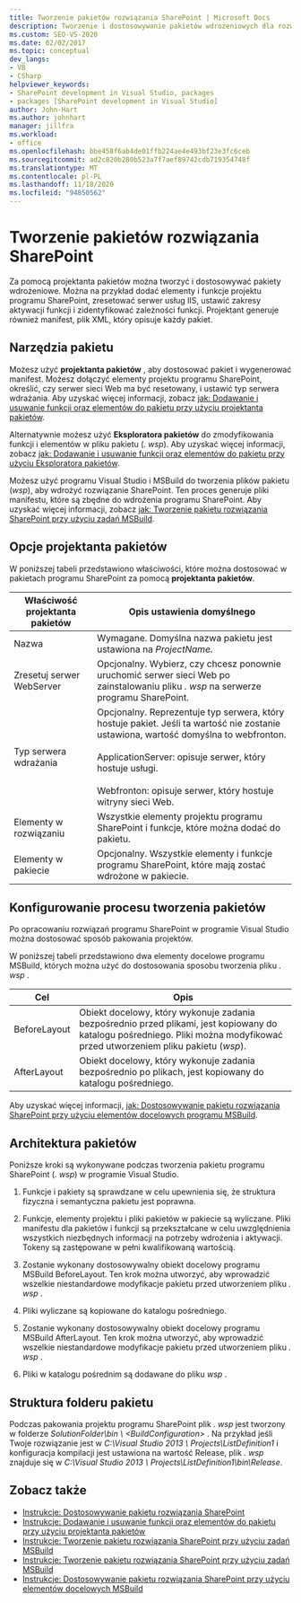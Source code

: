 ```yaml
---
title: Tworzenie pakietów rozwiązania SharePoint | Microsoft Docs
description: Tworzenie i dostosowywanie pakietów wdrożeniowych dla rozwiązań programu SharePoint za pomocą projektanta pakietów. Poznaj narzędzia pakietu, opcje projektanta i strukturę folderów.
ms.custom: SEO-VS-2020
ms.date: 02/02/2017
ms.topic: conceptual
dev_langs:
- VB
- CSharp
helpviewer_keywords:
- SharePoint development in Visual Studio, packages
- packages [SharePoint development in Visual Studio]
author: John-Hart
ms.author: johnhart
manager: jillfra
ms.workload:
- office
ms.openlocfilehash: bbe458f6ab4de01ffb224ae4e493bf23e3fc6ceb
ms.sourcegitcommit: ad2c820b280b523a7f7aef89742cdb719354748f
ms.translationtype: MT
ms.contentlocale: pl-PL
ms.lasthandoff: 11/18/2020
ms.locfileid: "94850562"
---
```

# <a name="create-sharepoint-solution-packages"></a>Tworzenie pakietów rozwiązania SharePoint
  Za pomocą projektanta pakietów można tworzyć i dostosowywać pakiety wdrożeniowe. Można na przykład dodać elementy i funkcje projektu programu SharePoint, zresetować serwer usług IIS, ustawić zakresy aktywacji funkcji i zidentyfikować zależności funkcji. Projektant generuje również manifest, plik XML, który opisuje każdy pakiet.

## <a name="packaging-tools"></a>Narzędzia pakietu
 Możesz użyć **projektanta pakietów** , aby dostosować pakiet i wygenerować manifest. Możesz dołączyć elementy projektu programu SharePoint, określić, czy serwer sieci Web ma być resetowany, i ustawić typ serwera wdrażania. Aby uzyskać więcej informacji, zobacz [jak: Dodawanie i usuwanie funkcji oraz elementów do pakietu przy użyciu projektanta pakietów](../sharepoint/how-to-add-and-remove-features-and-items-to-a-package-by-using-the-package-designer.md).

 Alternatywnie możesz użyć **Eksploratora pakietów** do zmodyfikowania funkcji i elementów w pliku pakietu (*. wsp*). Aby uzyskać więcej informacji, zobacz [jak: Dodawanie i usuwanie funkcji oraz elementów do pakietu przy użyciu Eksploratora pakietów](../sharepoint/how-to-add-and-remove-features-and-items-to-a-package-by-using-the-packaging-explorer.md).

 Możesz użyć programu Visual Studio i MSBuild do tworzenia plików pakietu (*wsp*), aby wdrożyć rozwiązanie SharePoint. Ten proces generuje pliki manifestu, które są zbędne do wdrożenia programu SharePoint. Aby uzyskać więcej informacji, zobacz [jak: Tworzenie pakietu rozwiązania SharePoint przy użyciu zadań MSBuild](../sharepoint/how-to-create-a-sharepoint-solution-package-by-using-msbuild-tasks.md).

## <a name="package-designer-options"></a>Opcje projektanta pakietów
 W poniższej tabeli przedstawiono właściwości, które można dostosować w pakietach programu SharePoint za pomocą **projektanta pakietów**.

|Właściwość projektanta pakietów|Opis ustawienia domyślnego|
|-------------------------------|------------------------------------|
|Nazwa|Wymagane. Domyślna nazwa pakietu jest ustawiona na *ProjectName*.|
|Zresetuj serwer WebServer|Opcjonalny. Wybierz, czy chcesz ponownie uruchomić serwer sieci Web po zainstalowaniu pliku *. wsp* na serwerze programu SharePoint.|
|Typ serwera wdrażania|Opcjonalny. Reprezentuje typ serwera, który hostuje pakiet. Jeśli ta wartość nie zostanie ustawiona, wartość domyślna to webfronton.<br /><br /> ApplicationServer: opisuje serwer, który hostuje usługi.<br /><br /> Webfronton: opisuje serwer, który hostuje witryny sieci Web.|
|Elementy w rozwiązaniu|Wszystkie elementy projektu programu SharePoint i funkcje, które można dodać do pakietu.|
|Elementy w pakiecie|Opcjonalny. Wszystkie elementy i funkcje programu SharePoint, które mają zostać wdrożone w pakiecie.|

## <a name="configure-the-packaging-process"></a>Konfigurowanie procesu tworzenia pakietów
 Po opracowaniu rozwiązań programu SharePoint w programie Visual Studio można dostosować sposób pakowania projektów.

 W poniższej tabeli przedstawiono dwa elementy docelowe programu MSBuild, których można użyć do dostosowania sposobu tworzenia pliku *. wsp* .

|Cel|Opis|
|------------|-----------------|
|BeforeLayout|Obiekt docelowy, który wykonuje zadania bezpośrednio przed plikami, jest kopiowany do katalogu pośredniego. Pliki można modyfikować przed utworzeniem pliku pakietu (*wsp*).|
|AfterLayout|Obiekt docelowy, który wykonuje zadania bezpośrednio po plikach, jest kopiowany do katalogu pośredniego.|

 Aby uzyskać więcej informacji, [jak: Dostosowywanie pakietu rozwiązania SharePoint przy użyciu elementów docelowych programu MSBuild](../sharepoint/how-to-customize-a-sharepoint-solution-package-by-using-msbuild-targets.md).

## <a name="packaging-architecture"></a>Architektura pakietów
 Poniższe kroki są wykonywane podczas tworzenia pakietu programu SharePoint (*. wsp*) w programie Visual Studio.

1. Funkcje i pakiety są sprawdzane w celu upewnienia się, że struktura fizyczna i semantyczna pakietu jest poprawna.

2. Funkcje, elementy projektu i pliki pakietów w pakiecie są wyliczane. Pliki manifestu dla pakietów i funkcji są przekształcane w celu uwzględnienia wszystkich niezbędnych informacji na potrzeby wdrożenia i aktywacji. Tokeny są zastępowane w pełni kwalifikowaną wartością.

3. Zostanie wykonany dostosowywalny obiekt docelowy programu MSBuild BeforeLayout. Ten krok można utworzyć, aby wprowadzić wszelkie niestandardowe modyfikacje pakietu przed utworzeniem pliku *. wsp* .

4. Pliki wyliczane są kopiowane do katalogu pośredniego.

5. Zostanie wykonany dostosowywalny obiekt docelowy programu MSBuild AfterLayout. Ten krok można utworzyć, aby wprowadzić wszelkie niestandardowe modyfikacje pakietu przed utworzeniem pliku *. wsp* .

6. Pliki w katalogu pośrednim są dodawane do pliku *wsp* .

## <a name="package-folder-structure"></a>Struktura folderu pakietu
 Podczas pakowania projektu programu SharePoint plik *. wsp* jest tworzony w folderze *SolutionFolder\bin \\ \<BuildConfiguration>* . Na przykład jeśli Twoje rozwiązanie jest w *C:\Visual Studio 2013 \ Projects\ListDefinition1* i konfiguracja kompilacji jest ustawiona na wartość Release, plik *. wsp* znajduje się w *C:\Visual Studio 2013 \ Projects\ListDefinition1\bin\Release*.

## <a name="see-also"></a>Zobacz także
- [Instrukcje: Dostosowywanie pakietu rozwiązania SharePoint](../sharepoint/how-to-customize-a-sharepoint-solution-package.md)
- [Instrukcje: Dodawanie i usuwanie funkcji oraz elementów do pakietu przy użyciu projektanta pakietów](../sharepoint/how-to-add-and-remove-features-and-items-to-a-package-by-using-the-package-designer.md)
- [Instrukcje: Tworzenie pakietu rozwiązania SharePoint przy użyciu zadań MSBuild](../sharepoint/how-to-create-a-sharepoint-solution-package-by-using-msbuild-tasks.md)
- [Instrukcje: Tworzenie pakietu rozwiązania SharePoint przy użyciu zadań MSBuild](../sharepoint/how-to-create-a-sharepoint-solution-package-by-using-msbuild-tasks.md)
- [Instrukcje: Dostosowywanie pakietu rozwiązania SharePoint przy użyciu elementów docelowych MSBuild](../sharepoint/how-to-customize-a-sharepoint-solution-package-by-using-msbuild-targets.md)
